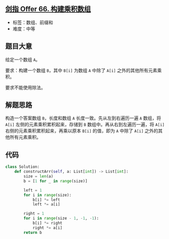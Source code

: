## [剑指 Offer 66. 构建乘积数组](https://leetcode-cn.com/problems/gou-jian-cheng-ji-shu-zu-lcof/)

- 标签：数组、前缀和
- 难度：中等

## 题目大意

给定一个数组 `A`。

要求：构建一个数组 `B`，其中 `B[i]` 为数组 `A` 中除了 `A[i]` 之外的其他所有元素乘积。

要求不能使用除法。

## 解题思路

构造一个答案数组 `B`，长度和数组 `A` 长度一致。先从左到右遍历一遍 `A` 数组，将 `A[i]` 左侧的元素乘积累积起来，存储到 `B` 数组中。再从右到左遍历一遍，将 `A[i]` 右侧的元素乘积累积起来，再乘以原本 `B[i]` 的值，即为 `A` 中除了 `A[i]` 之外的其他所有元素乘积。

## 代码

```Python
class Solution:
    def constructArr(self, a: List[int]) -> List[int]:
        size = len(a)
        b = [1 for _ in range(size)]

        left = 1
        for i in range(size):
            b[i] *= left
            left *= a[i]

        right = 1
        for i in range(size - 1, -1, -1):
            b[i] *= right
            right *= a[i]
        return b
```

